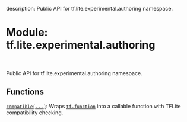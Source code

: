 description: Public API for tf.lite.experimental.authoring namespace.

<div itemscope itemtype="http://developers.google.com/ReferenceObject">
<meta itemprop="name" content="tf.lite.experimental.authoring" />
<meta itemprop="path" content="Stable" />
</div>

# Module: tf.lite.experimental.authoring

<!-- Insert buttons and diff -->

<table class="tfo-notebook-buttons tfo-api nocontent" align="left">

</table>



Public API for tf.lite.experimental.authoring namespace.



## Functions

[`compatible(...)`](../../../tf/lite/experimental/authoring/compatible.md): Wraps <a href="../../../tf/function.md"><code>tf.function</code></a> into a callable function with TFLite compatibility checking.

